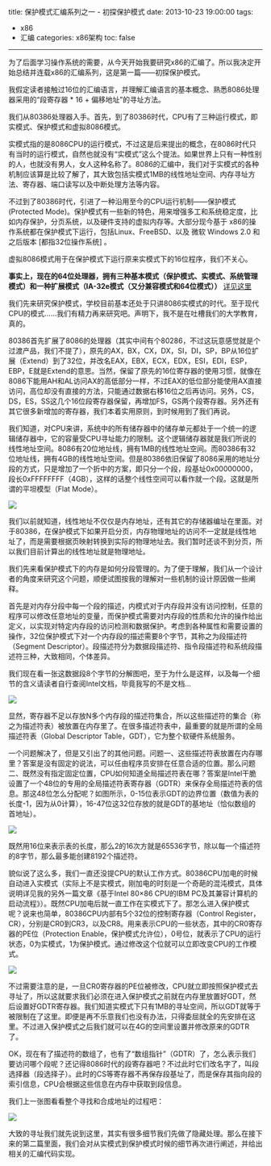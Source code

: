 title: 保护模式汇编系列之一 - 初探保护模式
date: 2013-10-23 19:00:00
tags:
- x86
- 汇编
categories: x86架构
toc: false
---

为了后面学习操作系统的需要，从今天开始我要研究x86的汇编了。所以我决定开始总结并连载x86的汇编系列，这是第一篇——初探保护模式。

我假定读者接触过16位的汇编语言，并理解汇编语言的基本概念、熟悉8086处理器采用的“段寄存器 * 16 + 偏移地址”的寻址方法。

我们从80386处理器入手。首先，到了80386时代，CPU有了三种运行模式，即实模式、保护模式和虚拟8086模式。

实模式指的是8086CPU的运行模式，不过这是后来提出的概念，在8086时代只有当时的运行模式，自然也就没有“实模式”这么个提法。如果世界上只有一种性别的人，也就没有男人，女人这种名称了。8086的汇编中，我们对于实模式的各种机制应该算是比较了解了，其大致包括实模式1MB的线性地址空间、内存寻址方法、寄存器、端口读写以及中断处理方法等内容。

不过到了80386时代，引进了一种沿用至今的CPU运行机制——保护模式(Protected Mode)。保护模式有一些新的特色，用来增强多工和系统稳定度，比如内存保护，分页系统，以及硬件支持的虚拟内存等。大部分现今基于 x86的操作系统都在保护模式下运行，包括Linux、FreeBSD、以及 微软 Windows 2.0 和之后版本 [都指32位操作系统] 。

虚拟8086模式用于在保护模式下运行原来实模式下的16位程序，我们不关心。

**事实上，现在的64位处理器，拥有三种基本模式（保护模式、实模式、系统管理模式）和一种扩展模式（IA-32e模式（又分兼容模式和64位模式））** [详见这里](http://baike.baidu.com/view/809.htm)

我们先来研究保护模式，学校目前基本还处于只讲8086实模式的时代。至于现代CPU的模式……我们有精力再来研究吧。声明下，我不是在吐槽我们的大学教育，真的。

<!-- more -->

80386首先扩展了8086的处理器（其实中间有个80286，不过这玩意感觉就是个过渡产品，我们不提了），原先的AX，BX，CX，DX，SI，DI，SP，BP从16位扩展（Extend）到了32位，并改名EAX，EBX，ECX，EDX，ESI，EDI，ESP，EBP，E就是Extend的意思。当然，保留了原先的16位寄存器的使用习惯，就像在8086下能用AH和AL访问AX的高低部分一样，不过EAX的低位部分能使用AX直接访问，高位却没有直接的方法，只能通过数据右移16位之后再访问。另外，CS，DS，ES，SS这几个16位段寄存器保留，再增加FS，GS两个段寄存器。另外还有其它很多新增加的寄存器，我们本着实用原则，到时候用到了我们再说。

我们知道，对CPU来讲，系统中的所有储存器中的储存单元都处于一个统一的逻辑储存器中，它的容量受CPU寻址能力的限制。这个逻辑储存器就是我们所说的线性地址空间。8086有20位地址线，拥有1MB的线性地址空间。而80386有32位地址线，拥有4GB的线性地址空间。但是80386依旧保留了8086采用的地址分段的方式，只是增加了一个折中的方案，即只分一个段，段基址0x00000000，段长0xFFFFFFFF（4GB），这样的话整个线性空间可以看作就一个段。这就是所谓的平坦模型（Flat Mode）。

![](/images/21/1.png)

我们以前就知道，线性地址不仅仅是内存地址，还有其它的存储器编址在里面。对于80386，在保护模式下如果开启分页，内存物理地址的访问不一定就是线性地址了，而是需要根据页映射转换到实际的物理地址去。我们暂时还谈不到分页，所以我们目前计算出的线性地址就是物理地址。

我们先来看保护模式下的内存是如何分段管理的。为了便于理解，我们从一个设计者的角度来研究这个问题，顺便试图按我的理解对一些机制的设计原因做一些阐释。

首先是对内存分段中每一个段的描述，内模式对于内存段并没有访问控制，任意的程序可以修改任意地址的变量，而保护模式需要对内存段的性质和允许的操作给出定义，以实现对特定内存段的访问检测和数据保护。考虑到各种属性和需要设置的操作，32位保护模式下对一个内存段的描述需要8个字节，其称之为段描述符（Segment Descriptor）。段描述符分为数据段描述符、指令段描述符和系统段描述符三种，大致相同，个体差异。

我们现在看一张这数据段8个字节的分解图吧，至于为什么是这样，以及每一个细节的含义请读者自行查阅Intel文档，毕竟我写的不是文档...

![](/images/21/2.png)

显然，寄存器不足以存放N多个内存段的描述符集合，所以这些描述符的集合（称之为描述符表）被放置在内存里了。在很多描述符表中，最重要的就是所谓的全局描述符表（Global Descriptor Table，GDT），它为整个软硬件系统服务。

一个问题解决了，但是又引出了的其他问题。问题一、这些描述符表放置在内存哪里？答案是没有固定的说法，可以任由程序员安排在任意合适的位置。那么问题二、既然没有指定固定位置，CPU如何知道全局描述符表在哪？答案是Intel干脆设置了一个48位的专用的全局描述符表寄存器（GDTR）来保存全局描述符表的信息。那这48位怎么分配呢？如图所示，0-15位表示GDT的边界位置（数值为表的长度-1，因为从0计算），16-47位这32位存放的就是GDT的基地址（恰似数组的首地址）。

![](/images/21/3.png)

既然用16位来表示表的长度，那么2的16次方就是65536字节，除以每一个描述符的8字节，那么最多能创建8192个描述符。

貌似说了这么多，我们一直还没提CPU的默认工作方式。80386CPU加电的时候自动进入实模式（实际上不是实模式，刚加电的时刻是一个奇葩的混沌模式，具体说明详见我的另外一篇文章《基于Intel 80×86 CPU的IBM PC及其兼容计算机的启动流程》）。既然CPU加电后就一直工作在实模式下了。那怎么进入保护模式呢？说来也简单，80386CPU内部有5个32位的控制寄存器（Control Register，CR），分别是CR0到CR3，以及CR8。用来表示CPU的一些状态，其中的CR0寄存器的PE位（Protection Enable，保护模式允许位），0号位，就表示了CPU的运行状态，0为实模式，1为保护模式。通过修改这个位就可以立即改变CPU的工作模式。

![](/images/21/4.png)

不过需要注意的是，一旦CR0寄存器的PE位被修改，CPU就立即按照保护模式去寻址了，所以这就要求我们必须在进入保护模式之前就在内存里放置好GDT，然后设置好GDTR寄存器。我们知道实模式下只有1MB的寻址空间，所以GDT就等于被限制在了这里。即便是再不乐意我们也没有办法，只得委屈就全的先安排在这里。不过进入保护模式之后我们就可以在4G的空间里设置并修改原来的GDTR了。

OK，现在有了描述符的数组了，也有了“数组指针”（GDTR）了，怎么表示我们要访问哪个段呢？还记得8086时代的段寄存器吧？不过此时它们改名字了，叫段选择器（段选择子）。此时的CS等寄存器不再保存段基址了，而是保存其指向段的索引信息，CPU会根据这些信息在内存中获取到段信息。

我们上一张图看看整个寻找和合成地址的过程吧：

![](/images/21/5.png)

大致的寻址我们就先说到这里，其实有很多细节我们先做了隐藏处理。那么在接下来的第二篇里面，我们会对从实模式到保护模式时候的细节再次进行阐述，并给出相关的汇编代码实现。